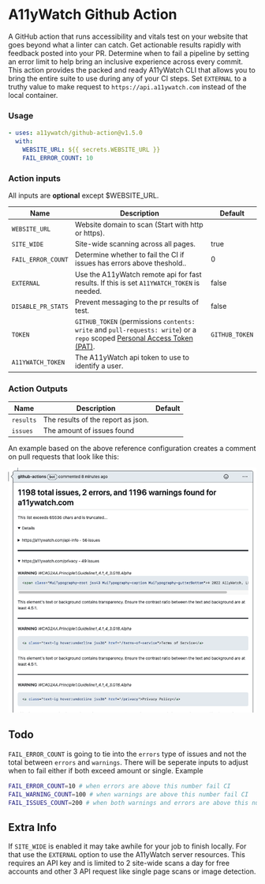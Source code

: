 # A11yWatch Github Action

A GitHub action that runs accessibility and vitals test on your website that goes beyond what a linter can catch. Get actionable results rapidly with feedback posted into your PR. Determine when to fail a pipeline by setting an error limit to help bring an inclusive experience across every commit. This action provides the packed and ready A11yWatch CLI that allows you to bring the entire suite to use during any of your CI steps. Set `EXTERNAL` to a truthy value to make request to `https://api.a11ywatch.com` instead of the local container.

### Usage

```yaml
- uses: a11ywatch/github-action@v1.5.0
  with:
    WEBSITE_URL: ${{ secrets.WEBSITE_URL }}
    FAIL_ERROR_COUNT: 10
```

### Action inputs

All inputs are **optional** except $WEBSITE_URL.

| Name               | Description                                                                                                                                                                                                              | Default        |
| ------------------ | ------------------------------------------------------------------------------------------------------------------------------------------------------------------------------------------------------------------------ | -------------- |
| `WEBSITE_URL`      | Website domain to scan (Start with http or https).                                                                                                                                                                       |                |
| `SITE_WIDE`        | Site-wide scanning across all pages.                                                                                                                                                                                     | true           |
| `FAIL_ERROR_COUNT` | Determine whether to fail the CI if issues has errors above theshold..                                                                                                                                                   | 0              |
| `EXTERNAL`         | Use the A11yWatch remote api for fast results. If this is set `A11YWATCH_TOKEN` is needed.                                                                                                                               | false          |
| `DISABLE_PR_STATS` | Prevent messaging to the pr results of test.                                                                                                                                                                             | false          |
| `TOKEN`            | `GITHUB_TOKEN` (permissions `contents: write` and `pull-requests: write`) or a `repo` scoped [Personal Access Token (PAT)](https://docs.github.com/en/github/authenticating-to-github/creating-a-personal-access-token). | `GITHUB_TOKEN` |
| `A11YWATCH_TOKEN`  | The A11yWatch api token to use to identify a user.                                                                                                                                                                       |                |

### Action Outputs

| Name      | Description                        | Default |
| --------- | ---------------------------------- | ------- |
| `results` | The results of the report as json. |         |
| `issues`  | The amount of issues found         |         |

An example based on the above reference configuration creates a comment on pull requests that look like this:

![Example](https://raw.githubusercontent.com/A11yWatch/Project-Screenshots/master/gh-action.png?raw=true "A11yWatch Logo")

## Todo

`FAIL_ERROR_COUNT` is going to tie into the `errors` type of issues and not the total between `errors` and `warnings`. There will be seperate inputs to adjust when to fail either if both exceed amount or single. Example

```sh
FAIL_ERROR_COUNT=10 # when errors are above this number fail CI
FAIL_WARNING_COUNT=100 # when warnings are above this number fail CI
FAIL_ISSUES_COUNT=200 # when both warnings and errors are above this number fail CI
```

## Extra Info

If `SITE_WIDE` is enabled it may take awhile for your job to finish locally. For that use the `EXTERNAL` option to use the A11yWatch server resources. This requires an API key and is limited to 2 site-wide scans a day for free accounts and other 3 API request like single page scans or image detection.
